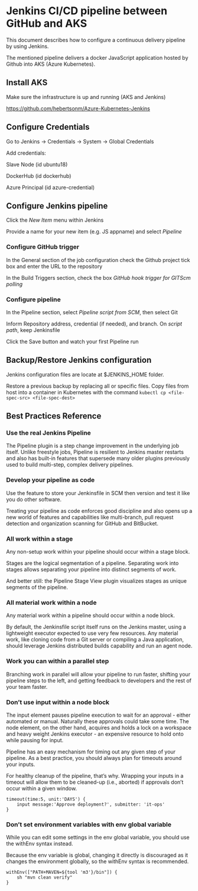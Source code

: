 # Jenkins CI/CD pipeline between GitHub and AKS

This document describes how to configure a continuous delivery pipeline by using Jenkins.

The mentioned pipeline delivers a docker JavaScript application hosted by Github into AKS (Azure Kubernetes).

## Install AKS

Make sure the infrastructure is up and running (AKS and Jenkins)

https://github.com/hebertsonm/Azure-Kubernetes-Jenkins

## Configure Credentials

Go to Jenkins -> Credentials -> System -> Global Credentials

Add credentials:

Slave Node (id ubuntu18)

DockerHub (id dockerhub)

Azure Principal (id azure-credential)

## Configure Jenkins pipeline

Click the *New Item* menu within Jenkins

Provide a name for your new item (e.g. JS appname) and select *Pipeline*

### Configure GitHub trigger

In the General section of the job configuration check the Github project tick box and enter the URL to the repository

In the Build Triggers section, check the box *GitHub hook trigger for GITScm polling*

### Configure pipeline

In the Pipeline section, select *Pipeline script from SCM*, then select Git

Inform Repository address, credential (if needed), and branch. On *script path*, keep Jenkinsfile

Click the Save button and watch your first Pipeline run

## Backup/Restore Jenkins configuration

Jenkins configuration files are locate at $JENKINS_HOME folder.

Restore a previous backup by replacing all or specific files. Copy files from host into a container in Kubernetes with the command `kubectl cp <file-spec-src> <file-spec-dest>`

## Best Practices Reference

### Use the real Jenkins Pipeline

The Pipeline plugin is a step change improvement in the underlying job itself. Unlike freestyle jobs, Pipeline is resilient to Jenkins master restarts and also has built-in features that supersede many older plugins previously used to build multi-step, complex delivery pipelines.

### Develop your pipeline as code

Use the feature to store your Jenkinsfile in SCM then version and test it like you do other software.

Treating your pipeline as code enforces good discipline and also opens up a new world of features and capabilities like multi-branch, pull request detection and organization scanning for GitHub and BitBucket.

### All work within a stage

Any non-setup work within your pipeline should occur within a stage block.

Stages are the logical segmentation of a pipeline. Separating work into stages allows separating your pipeline into distinct segments of work.

And better still: the Pipeline Stage View plugin visualizes stages as unique segments of the pipeline.

### All material work within a node

Any material work within a pipeline should occur within a node block.

By default, the Jenkinsfile script itself runs on the Jenkins master, using a lightweight executor expected to use very few resources. Any material work, like cloning code from a Git server or compiling a Java application, should leverage Jenkins distributed builds capability and run an agent node.

### Work you can within a parallel step

Branching work in parallel will allow your pipeline to run faster, shifting your pipeline steps to the left, and getting feedback to developers and the rest of your team faster.

### Don’t use input within a node block

The input element pauses pipeline execution to wait for an approval - either automated or manual. Naturally these approvals could take some time. The node element, on the other hand, acquires and holds a lock on a workspace and heavy weight Jenkins executor - an expensive resource to hold onto while pausing for input.

Pipeline has an easy mechanism for timing out any given step of your pipeline. As a best practice, you should always plan for timeouts around your inputs.

For healthy cleanup of the pipeline, that’s why. Wrapping your inputs in a timeout will allow them to be cleaned-up (i.e., aborted) if approvals don’t occur within a given window.

```
timeout(time:5, unit:'DAYS') {
    input message:'Approve deployment?', submitter: 'it-ops'
}
```

### Don’t set environment variables with env global variable

While you can edit some settings in the env global variable, you should use the withEnv syntax instead.

Because the env variable is global, changing it directly is discouraged as it changes the environment globally, so the withEnv syntax is recommended.

```
withEnv(["PATH+MAVEN=${tool 'm3'}/bin"]) {
    sh "mvn clean verify"
}
```
